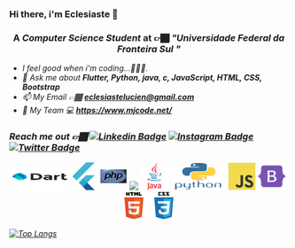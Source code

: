 ### Hi there, i'm Eclesiaste 👋


<h3 align="center"> A <i>Computer Science Student</i> at 👉🏾 <i>"Universidade Federal da Fronteira Sul "<i> </h3>

- I feel good when i'm coding...👨🏻‍💻.   
- 💬 Ask me about **Flutter, Python, java, c, JavaScript, HTML, CSS, Bootstrap**
- 📫 My Email  👉🏾 **eclesiastelucien@gmail.com**
- 💬 My Team  💻 **https://www.mjcode.net/**

### Reach me out 👉🏾 [![Linkedin Badge](https://img.shields.io/badge/-Linkedin-blue?style=flat-square&logo=Linkedin&logoColor=white&link=https://www.linkedin.com/in/eclesiaste-lucien-a51b171b8/)](https://www.linkedin.com/in/eclesiaste-lucien-a51b171b8/) [![Instagram Badge](https://img.shields.io/badge/-Instagram-FD1D1D?style=flat-square&logo=instagram&logoColor=white&link=https://www.instagram.com/ecle_lucien/)](https://www.instagram.com/ecle_lucien/) [![Twitter Badge](https://img.shields.io/badge/-Twitter-1DA1F2?style=flat-square&logo=twitter&logoColor=white&link=https://twitter.com/EclesiasteLuci1)](https://twitter.com/EclesiasteLuci1)

<p align="center">
  <img src="https://raw.githubusercontent.com/devicons/devicon/master/icons/dart/dart-original-wordmark.svg" alt="dart" width="100" height="50" />
   <img src="https://raw.githubusercontent.com/devicons/devicon/master/icons/flutter/flutter-original.svg" alt="flutter" width="50" height="50" />
  <img src="https://raw.githubusercontent.com/devicons/devicon/master/icons/php/php-original.svg" alt="php" width="50" height="50" />
   <img src="https://raw.githubusercontent.com/laravel/art/master/logo-lockup/5%20SVG/2%20CMYK/1%20Full%20Color/laravel-logolockup-cmyk-red.svg" width="50">  
<img src="https://raw.githubusercontent.com/devicons/devicon/master/icons/java/java-original-wordmark.svg" alt="java" width="50" height="50" />
<img src="https://raw.githubusercontent.com/devicons/devicon/master/icons/python/python-original-wordmark.svg" alt="python" width="100" height="50" />
 <img src="https://raw.githubusercontent.com/devicons/devicon/master/icons/javascript/javascript-original.svg" alt="javascript" width="50" height="50" />
    <img src="https://raw.githubusercontent.com/devicons/devicon/master/icons/bootstrap/bootstrap-plain.svg" alt="bootstrap" width="50" height="50" />
<img src="https://raw.githubusercontent.com/devicons/devicon/master/icons/html5/html5-original-wordmark.svg" alt="html5" width="50" height="50" />
<img src="https://raw.githubusercontent.com/devicons/devicon/master/icons/css3/css3-original-wordmark.svg" alt="css3" width="50" height="50" />
</p>

[![Top Langs](https://github-readme-stats.vercel.app/api/top-langs/?username=lucien3941&theme=dark&layout=compact&show_icons=true&title_color=6e40c9&icon_color=6e40c9)](https://github.com/anuraghazra/github-readme-stats)
